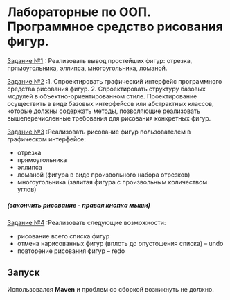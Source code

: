 # Лабораторные по ООП. Программное средство рисования фигур.

[Задание №1](https://telegra.ph/OOTPiSP-20-212--Laboratornaya-rabota-1-02-07)
: Реализовать вывод простейших фигур: отрезка, прямоугольника, эллипса, многоугольника, ломаной.

[Задание №2](https://telegra.ph/OOTPiSP-20-212--Laboratornaya-rabota-2-02-07)
:1. Спроектировать графический интерфейс программного средства рисования фигур. 
 2. Спроектировать структуру базовых модулей в объектно-ориентированном стиле.
Проектирование осуществить в виде базовых интерфейсов или абстрактных классов, которые должны содержать методы, позволяющие реализовать вышеперечисленные требования для рисования конкретных фигур.

[Задание №3](https://telegra.ph/OOTPiSP-20-212--Laboratornaya-rabota-3-02-07)
:Реализовать рисование фигур пользователем в графическом интерфейсе:
  + отрезка
  + прямоугольника
  + эллипса
  + ломаной (фигура в виде произвольного набора отрезков)
  + многоугольника (залитая фигура с произвольным количеством углов)
##### (закончить рисование - правая кнопка мыши)

[Задание №4](https://telegra.ph/OOTPiSP-20-212--Laboratornaya-rabota-4-02-07)
:Реализовать следующие возможности:
  + рисование всего списка фигур
  + отмена нарисованных фигур (вплоть до опустошения списка) – undo
  + повторение рисования фигур – redo

 ## Запуск
   Использовался **Maven** и проблем со сборкой возникнуть не должно.
     

